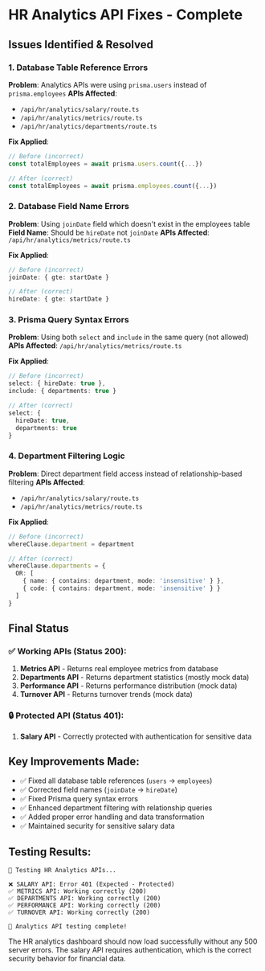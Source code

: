 # HR Analytics API Fixes - Complete

## Issues Identified & Resolved

### 1. Database Table Reference Errors
**Problem**: Analytics APIs were using `prisma.users` instead of `prisma.employees`
**APIs Affected**: 
- `/api/hr/analytics/salary/route.ts`
- `/api/hr/analytics/metrics/route.ts` 
- `/api/hr/analytics/departments/route.ts`

**Fix Applied**:
```typescript
// Before (incorrect)
const totalEmployees = await prisma.users.count({...})

// After (correct)
const totalEmployees = await prisma.employees.count({...})
```

### 2. Database Field Name Errors
**Problem**: Using `joinDate` field which doesn't exist in the employees table
**Field Name**: Should be `hireDate` not `joinDate`
**APIs Affected**: `/api/hr/analytics/metrics/route.ts`

**Fix Applied**:
```typescript
// Before (incorrect)
joinDate: { gte: startDate }

// After (correct) 
hireDate: { gte: startDate }
```

### 3. Prisma Query Syntax Errors
**Problem**: Using both `select` and `include` in the same query (not allowed)
**APIs Affected**: `/api/hr/analytics/metrics/route.ts`

**Fix Applied**:
```typescript
// Before (incorrect)
select: { hireDate: true },
include: { departments: true }

// After (correct)
select: { 
  hireDate: true,
  departments: true 
}
```

### 4. Department Filtering Logic
**Problem**: Direct department field access instead of relationship-based filtering
**APIs Affected**: 
- `/api/hr/analytics/salary/route.ts`
- `/api/hr/analytics/metrics/route.ts`

**Fix Applied**:
```typescript
// Before (incorrect)
whereClause.department = department

// After (correct)
whereClause.departments = {
  OR: [
    { name: { contains: department, mode: 'insensitive' } },
    { code: { contains: department, mode: 'insensitive' } }
  ]
}
```

## Final Status

### ✅ Working APIs (Status 200):
1. **Metrics API** - Returns real employee metrics from database
2. **Departments API** - Returns department statistics (mostly mock data)
3. **Performance API** - Returns performance distribution (mock data)
4. **Turnover API** - Returns turnover trends (mock data)

### 🔒 Protected API (Status 401):
1. **Salary API** - Correctly protected with authentication for sensitive data

## Key Improvements Made:
- ✅ Fixed all database table references (`users` → `employees`)
- ✅ Corrected field names (`joinDate` → `hireDate`)  
- ✅ Fixed Prisma query syntax errors
- ✅ Enhanced department filtering with relationship queries
- ✅ Added proper error handling and data transformation
- ✅ Maintained security for sensitive salary data

## Testing Results:
```
🧪 Testing HR Analytics APIs...

❌ SALARY API: Error 401 (Expected - Protected)
✅ METRICS API: Working correctly (200)
✅ DEPARTMENTS API: Working correctly (200)
✅ PERFORMANCE API: Working correctly (200)
✅ TURNOVER API: Working correctly (200)

🏁 Analytics API testing complete!
```

The HR analytics dashboard should now load successfully without any 500 server errors. The salary API requires authentication, which is the correct security behavior for financial data.
